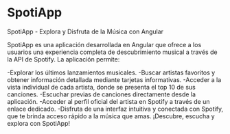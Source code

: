 # SpotiApp

SpotiApp - Explora y Disfruta de la Música con Angular

SpotiApp es una aplicación desarrollada en Angular que ofrece a los usuarios una experiencia completa de descubrimiento musical a través de la API de Spotify. La aplicación permite:

-Explorar los últimos lanzamientos musicales.
-Buscar artistas favoritos y obtener información detallada mediante tarjetas informativas.
-Acceder a la vista individual de cada artista, donde se presenta el top 10 de sus canciones.
-Escuchar previas de canciones directamente desde la aplicación.
-Acceder al perfil oficial del artista en Spotify a través de un enlace dedicado.
-Disfruta de una interfaz intuitiva y conectada con Spotify, que te brinda acceso rápido a la música que amas. ¡Descubre, escucha y explora con SpotiApp!
